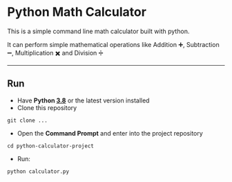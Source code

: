 # Python Math Calculator
This is a simple command line math calculator built with python.

It can perform simple mathematical operations like Addition ➕, Subtraction ➖, Multiplication ✖️ and Division ➗

---

## Run
- Have **Python [3.8](https://www.python.org/ftp/python/3.11.0/python-3.11.0-amd64.exe)** or the latest version installed
- Clone this repository
~~~~
git clone ...
~~~~
- Open the **Command Prompt** and enter into the project repository
~~~~
cd python-calculator-project
~~~~
- Run:
~~~~
python calculator.py
~~~~
